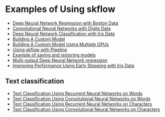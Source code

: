 Examples of Using skflow
========================

* [Deep Neural Network Regression with Boston Data](boston.py)
* [Convolutional Neural Networks with Digits Data](digits.py)
* [Deep Neural Network Classification with Iris Data](iris.py)
* [Building A Custom Model](iris_custom_model.py)
* [Building A Custom Model Using Multiple GPUs](multiple_gpu.py)
* [Using skflow with Pipeline](iris_with_pipeline.py)
* [Example of saving and restoring models](iris_save_restore.py)
* [Multi-output Deep Neural Network regression](multioutput_regression.py)
* [Improving Performance Using Early Stopping with Iris Data](iris_early_stopping.py)


Text classification
-------------------

* [Text Classification Using Recurrent Neural Networks on Words](text_classification.py)
* [Text Classification Using Convolutional Neural Networks on Words](text_classification_cnn.py)
* [Text Classification Using Recurrent Neural Networks on Characters](text_classification_character_rnn.py)
* [Text Classification Using Convolutional Neural Networks on Characters](text_classification_character_cnn.py)
